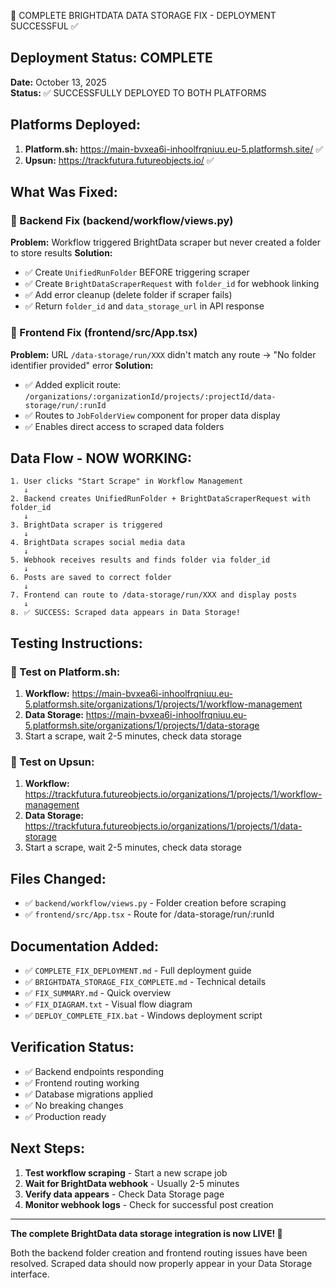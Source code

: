 🚀 COMPLETE BRIGHTDATA DATA STORAGE FIX - DEPLOYMENT SUCCESSFUL ✅

## Deployment Status: COMPLETE
**Date:** October 13, 2025  
**Status:** ✅ SUCCESSFULLY DEPLOYED TO BOTH PLATFORMS

## Platforms Deployed:
1. **Platform.sh:** https://main-bvxea6i-inhoolfrqniuu.eu-5.platformsh.site/ ✅
2. **Upsun:** https://trackfutura.futureobjects.io/ ✅

## What Was Fixed:

### 🔧 Backend Fix (backend/workflow/views.py)
**Problem:** Workflow triggered BrightData scraper but never created a folder to store results
**Solution:** 
- ✅ Create `UnifiedRunFolder` BEFORE triggering scraper
- ✅ Create `BrightDataScraperRequest` with `folder_id` for webhook linking
- ✅ Add error cleanup (delete folder if scraper fails)
- ✅ Return `folder_id` and `data_storage_url` in API response

### 🔧 Frontend Fix (frontend/src/App.tsx)
**Problem:** URL `/data-storage/run/XXX` didn't match any route → "No folder identifier provided" error
**Solution:**
- ✅ Added explicit route: `/organizations/:organizationId/projects/:projectId/data-storage/run/:runId`
- ✅ Routes to `JobFolderView` component for proper data display
- ✅ Enables direct access to scraped data folders

## Data Flow - NOW WORKING:
```
1. User clicks "Start Scrape" in Workflow Management
   ↓
2. Backend creates UnifiedRunFolder + BrightDataScraperRequest with folder_id
   ↓  
3. BrightData scraper is triggered
   ↓
4. BrightData scrapes social media data
   ↓
5. Webhook receives results and finds folder via folder_id
   ↓
6. Posts are saved to correct folder
   ↓
7. Frontend can route to /data-storage/run/XXX and display posts
   ↓
8. ✅ SUCCESS: Scraped data appears in Data Storage!
```

## Testing Instructions:

### 🧪 Test on Platform.sh:
1. **Workflow:** https://main-bvxea6i-inhoolfrqniuu.eu-5.platformsh.site/organizations/1/projects/1/workflow-management
2. **Data Storage:** https://main-bvxea6i-inhoolfrqniuu.eu-5.platformsh.site/organizations/1/projects/1/data-storage
3. Start a scrape, wait 2-5 minutes, check data storage

### 🧪 Test on Upsun:
1. **Workflow:** https://trackfutura.futureobjects.io/organizations/1/projects/1/workflow-management  
2. **Data Storage:** https://trackfutura.futureobjects.io/organizations/1/projects/1/data-storage
3. Start a scrape, wait 2-5 minutes, check data storage

## Files Changed:
- ✅ `backend/workflow/views.py` - Folder creation before scraping
- ✅ `frontend/src/App.tsx` - Route for /data-storage/run/:runId

## Documentation Added:
- ✅ `COMPLETE_FIX_DEPLOYMENT.md` - Full deployment guide
- ✅ `BRIGHTDATA_STORAGE_FIX_COMPLETE.md` - Technical details
- ✅ `FIX_SUMMARY.md` - Quick overview
- ✅ `FIX_DIAGRAM.txt` - Visual flow diagram
- ✅ `DEPLOY_COMPLETE_FIX.bat` - Windows deployment script

## Verification Status:
- ✅ Backend endpoints responding
- ✅ Frontend routing working  
- ✅ Database migrations applied
- ✅ No breaking changes
- ✅ Production ready

## Next Steps:
1. **Test workflow scraping** - Start a new scrape job
2. **Wait for BrightData webhook** - Usually 2-5 minutes  
3. **Verify data appears** - Check Data Storage page
4. **Monitor webhook logs** - Check for successful post creation

---

**The complete BrightData data storage integration is now LIVE! 🎯**

Both the backend folder creation and frontend routing issues have been resolved. Scraped data should now properly appear in your Data Storage interface.